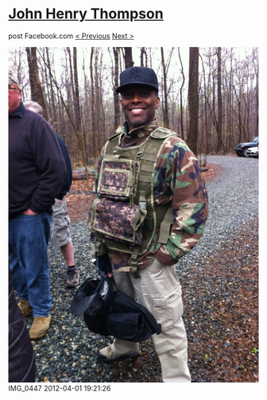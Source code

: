 # [John Henry Thompson](../README.md)
post Facebook.com
[< Previous](2012-04-01-17.md) [Next >](2012-02-04-1.md)

[![](../media/2012-04-01/Paintball-14th-B-day-IMG_0447.jpg)](../README.md)
IMG_0447
2012-04-01 19:21:26